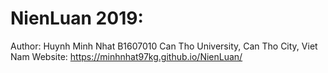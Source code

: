# NienLuan 2019:
Author: Huynh Minh Nhat
        B1607010
        Can Tho University, Can Tho City, Viet Nam
 Website: https://minhnhat97kg.github.io/NienLuan/
